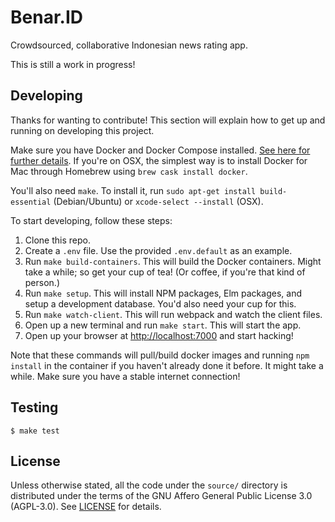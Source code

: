 Benar.ID
=============

Crowdsourced, collaborative Indonesian news rating app.

This is still a work in progress!

## Developing

Thanks for wanting to contribute! This section will explain how to get up and running on developing this project.

Make sure you have Docker and Docker Compose installed. [See here for further details](https://docs.docker.com/). If you're on OSX, the simplest way is to install Docker for Mac through Homebrew using `brew cask install docker`.

You'll also need `make`. To install it, run `sudo apt-get install build-essential` (Debian/Ubuntu) or `xcode-select --install` (OSX).

To start developing, follow these steps:

1. Clone this repo.
2. Create a `.env` file. Use the provided `.env.default` as an example.
3. Run `make build-containers`. This will build the Docker containers. Might take a while; so get your cup of tea! (Or coffee, if you're that kind of person.)
4. Run `make setup`. This will install NPM packages, Elm packages, and setup a development database. You'd also need your cup for this.
5. Run `make watch-client`. This will run webpack and watch the client files.
6. Open up a new terminal and run `make start`. This will start the app.
7. Open up your browser at [http://localhost:7000](http://localhost:7000) and start hacking!

Note that these commands will pull/build docker images and running `npm install` in the container if you haven't already done it before. It might take a while. Make sure you have a stable internet connection!

## Testing

```
$ make test
```

## License

Unless otherwise stated, all the code under the `source/` directory is distributed under the terms of the GNU Affero General Public License 3.0 (AGPL-3.0). See [LICENSE](LICENSE) for details.
